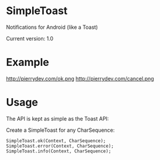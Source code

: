 SimpleToast
===========

Notifications for Android (like a Toast)

Current version: 1.0

Example
===========
http://pierrydev.com/ok.png
http://pierrydev.com/cancel.png


Usage
===========

The API is kept as simple as the Toast API:

Create a SimpleToast for any CharSequence:

	SimpleToast.ok(Context, CharSequence);
    SimpleToast.error(Context, CharSequence);
    SimpleToast.info(Context, CharSequence);
